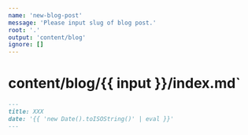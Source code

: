 ```yaml
---
name: 'new-blog-post'
message: 'Please input slug of blog post.'
root: '.'
output: 'content/blog'
ignore: []
---
```


# content/blog/{{ input }}/index.md`

```markdown
---
title: XXX
date: '{{ 'new Date().toISOString()' | eval }}'
---
```

